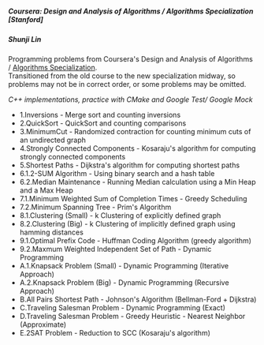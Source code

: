 ##### Coursera: Design and Analysis of Algorithms / Algorithms Specialization [Stanford]

##### Shunji Lin  

Programming problems from Coursera's Design and Analysis of Algorithms / [Algorithms Specialization](https://www.coursera.org/specializations/algorithms).  
Transitioned from the old course to the new specialization midway, so problems may not be in correct order, or some problems may be omitted.

*C++ implementations, practice with CMake and Google Test/ Google Mock*

* 1.Inversions - Merge sort and counting inversions
* 2.QuickSort - QuickSort and counting comparisons
* 3.MinimumCut - Randomized contraction for counting minimum cuts of an undirected graph
* 4.Strongly Connected Components - Kosaraju's algorithm for computing strongly connected components
* 5.Shortest Paths - Dijkstra's algorithm for computing shortest paths
* 6.1.2-SUM Algorithm - Using binary search and a hash table
* 6.2.Median Maintenance - Running Median calculation using a Min Heap and a Max Heap
* 7.1.Minimum Weighted Sum of Completion Times - Greedy Scheduling
* 7.2.Minimum Spanning Tree - Prim's Algorithm
* 8.1.Clustering (Small) - k Clustering of explicitly defined graph
* 8.2.Clustering (Big) - k Clustering of implicitly defined graph using hamming distances
* 9.1.Optimal Prefix Code - Huffman Coding Algorithm (greedy algorithm)
* 9.2.Maxmum Weighted Independent Set of Path - Dynamic Programming
* A.1.Knapsack Problem (Small) - Dynamic Programming (Iterative Approach)
* A.2.Knapsack Problem (Big) - Dynamic Programming (Recursive Approach)
* B.All Pairs Shortest Path - Johnson's Algorithm (Bellman-Ford + Dijkstra)
* C.Traveling Salesman Problem - Dynamic Programming (Exact)
* D.Traveling Salesman Problem - Greedy Heuristic - Nearest Neighbor (Approximate)
* E.2SAT Problem - Reduction to SCC (Kosaraju's algorithm)